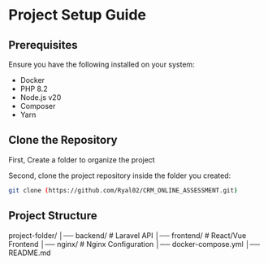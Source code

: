 # Project Setup Guide

## Prerequisites
Ensure you have the following installed on your system:

  - Docker
  - PHP 8.2
  - Node.js v20
  - Composer
  - Yarn

## Clone the Repository

First, Create a folder to organize the project

Second, clone the project repository inside the folder you created:

```sh
git clone (https://github.com/Ryal02/CRM_ONLINE_ASSESSMENT.git)
```

## Project Structure

project-folder/
  │── backend/       # Laravel API
  │── frontend/      # React/Vue Frontend
  │── nginx/         # Nginx Configuration
  │── docker-compose.yml
  │── README.md
